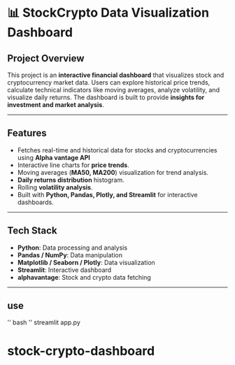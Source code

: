 # 📊 StockCrypto Data Visualization Dashboard

## Project Overview
This project is an **interactive financial dashboard** that visualizes stock and cryptocurrency market data. Users can explore historical price trends, calculate technical indicators like moving averages, analyze volatility, and visualize daily returns. The dashboard is built to provide **insights for investment and market analysis**.

---

## Features
- Fetches real-time and historical data for stocks and cryptocurrencies using **Alpha vantage API** 
- Interactive line charts for **price trends**.
- Moving averages (**MA50, MA200**) visualization for trend analysis.
- **Daily returns distribution** histogram.
- Rolling **volatility analysis**.
- Built with **Python, Pandas, Plotly, and Streamlit** for interactive dashboards.

---

## Tech Stack
- **Python**: Data processing and analysis
- **Pandas / NumPy**: Data manipulation
- **Matplotlib / Seaborn / Plotly**: Data visualization
- **Streamlit**: Interactive dashboard
- **alphavantage**: Stock and crypto data fetching

---

## use 
''
bash
''
streamlit app.py

# stock-crypto-dashboard
